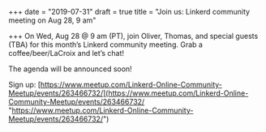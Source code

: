 +++
date = "2019-07-31"
draft = true
title = "Join us: Linkerd community meeting on Aug 28, 9 am"

+++
On Wed, Aug 28 @ 9 am (PT), join Oliver, Thomas, and special guests (TBA) for
this month’s Linkerd community meeting. Grab a coffee/beer/LaCroix and let’s
chat!

The agenda will be announced soon!

Sign up:
[https://www.meetup.com/Linkerd-Online-Community-Meetup/events/263466732/](https://www.meetup.com/Linkerd-Online-Community-Meetup/events/263466732/
"https://www.meetup.com/Linkerd-Online-Community-Meetup/events/263466732/")